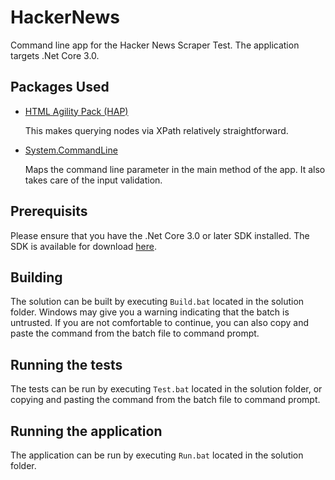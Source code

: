 # HackerNews
Command line app for the Hacker News Scraper Test. The application targets .Net Core 3.0.

## Packages Used
 * [HTML Agility Pack (HAP)](https://github.com/zzzprojects/html-agility-pack)
   
   This makes querying nodes via XPath relatively straightforward.
 * [System.CommandLine](https://github.com/dotnet/command-line-api)
   
   Maps the command line parameter in the main method of the app. It also takes care of the input validation.

## Prerequisits
Please ensure that you have the .Net Core 3.0 or later SDK installed. The SDK is available for download [here](https://dotnet.microsoft.com/download/dotnet-core/3.0).

## Building
The solution can be built by executing `Build.bat` located in the solution folder. Windows may give you a warning indicating that the batch is untrusted. If you are not comfortable to continue, you can also copy and paste the command from the batch file to command prompt. 

## Running the tests
The tests can be run by executing `Test.bat` located in the solution folder, or copying and pasting the command from the batch file to command prompt.

## Running the application
The application can be run by executing `Run.bat` located in the solution folder.

